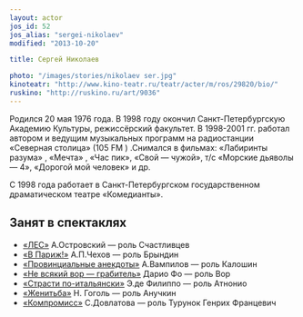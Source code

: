 ```yaml
---
layout: actor
jos_id: 52
jos_alias: "sergei-nikolaev"
modified: "2013-10-20"

title: Сергей Николаев

photo: "/images/stories/nikolaev ser.jpg"
kinoteatr: "http://www.kino-teatr.ru/teatr/acter/m/ros/29820/bio/"
ruskino: "http://ruskino.ru/art/9036"
---
```


Родился 20 мая 1976 года. В 1998 году окончил Санкт-Петербургскую Академию Культуры, режиссёрский факультет. В 1998-2001 гг. работал автором и ведущим музыкальных программ на радиостанции «Северная столица» (105 FM ) .Снимался в фильмах: «Лабиринты разума» , «Мечта» , «Час пик», «Свой — чужой», т/с «Морские дьяволы — 4», «Дорогой мой человек» и др.

С 1998 года работает в Санкт-Петербургском государственном драматическом театре «Комедианты».

## Занят в спектаклях

- [«ЛЕС»](91-les.html) А.Островский — роль Счастливцев
- [«В Париж!»](41-v-paris.html) А.П.Чехов — роль Брындин
- [«Провинциальные анекдоты»](71-anekdoti.html) А.Вампилов — роль Калошин
- [«Не всякий вор — грабитель»](70-vor.html) Дарио Фо — роль Вор
- [«Страсти по-итальянски»](59-strasti-po-italianski.html) Э.де Филиппо — роль Атнонио
- [«Женитьба»](69-genitba.html) Н. Гоголь — роль Анучкин
- [«Компромисс»](282-kompromiss-sdovlatov.html) С.Довлатова — роль Турунок Генрих Францевич